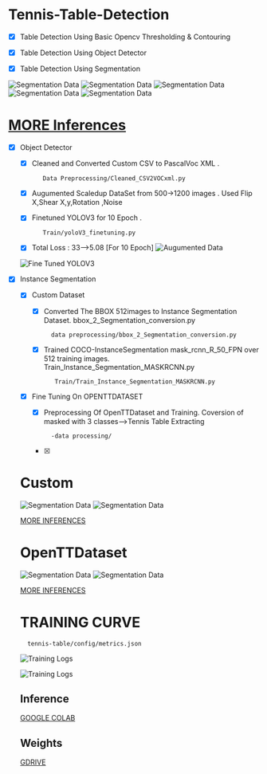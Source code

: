 # Tennis-Table-Detection

- [X] Table Detection Using Basic Opencv Thresholding & Contouring

- [X] Table Detection Using Object Detector

- [X] Table Detection Using Segmentation 


![Segmentation Data](https://github.com/ap1690/tennis-table/blob/master/src/3_seg.png)
![Segmentation Data](https://github.com/ap1690/tennis-table/blob/master/src/98_seg.jpg)
![Segmentation Data](https://github.com/ap1690/tennis-table/blob/master/src/65_seg.jpg)
![Segmentation Data](https://github.com/ap1690/tennis-table/blob/master/src/93_seg.jpg)
![Segmentation Data](https://github.com/ap1690/tennis-table/blob/master/src/53.jpg)



# [MORE Inferences](https://drive.google.com/drive/folders/127Yg-1wEeQXEXr0qwPy0NpBwrkQB2XNc?usp=sharing)











- [X] Object Detector

    - [X] Cleaned and Converted Custom CSV to PascalVoc XML . 
  
  
             Data Preprocessing/Cleaned_CSV2VOCxml.py

    - [X] Augumented Scaledup DataSet from 500->1200 images . Used Flip X,Shear X,y,Rotation ,Noise

    - [X] Finetuned YOLOV3 for 10 Epoch .
               
             Train/yoloV3_finetuning.py

    - [X] Total Loss : 33-->5.08 [For 10 Epoch]
    ![Augumented Data](https://github.com/ap1690/tennis-table/blob/master/src/aug_train.png)
    

    
    
    ![Fine Tuned YOLOV3](https://github.com/ap1690/tennis-table/blob/master/src/6-detected.jpg)
    
    
    
- [X] Instance Segmentation
    -  [X] Custom Dataset




        - [X] Converted The BBOX 512images to Instance Segmentation Dataset.  bbox_2_Segmentation_conversion.py

                data preprocessing/bbox_2_Segmentation_conversion.py 


        - [X] Trained COCO-InstanceSegmentation  mask_rcnn_R_50_FPN  over 512 training images. Train_Instance_Segmentation_MASKRCNN.py

                 Train/Train_Instance_Segmentation_MASKRCNN.py 
                 
                 
    - [X] Fine Tuning On OPENTTDATASET
        
        - [X] Preprocessing Of OpenTTDataset and Training. Coversion of masked with 3 classes-->Tennis Table Extracting
                                         
                -data processing/
        
        
        - [X]

    # Custom
    ![Segmentation Data](https://github.com/ap1690/tennis-table/blob/master/src/1_seg.png)
    ![Segmentation Data](https://github.com/ap1690/tennis-table/blob/master/src/3_seg.png)
    
     [MORE INFERENCES](https://drive.google.com/drive/folders/127Yg-1wEeQXEXr0qwPy0NpBwrkQB2XNc?usp=sharing)
     
    
    # OpenTTDataset
    ![Segmentation Data](https://github.com/ap1690/tennis-table/blob/master/src/opentt_cleaning.png)
    ![Segmentation Data](https://github.com/ap1690/tennis-table/blob/master/src/opentt_cleaning1.png)
    
     [MORE INFERENCES](https://drive.google.com/drive/folders/10DP4s95B4YTjctJFa5acgICWIOfsMtVN?usp=sharing)
    
   
    
    
    # TRAINING CURVE
    
        tennis-table/config/metrics.json
    ![Training Logs](https://github.com/ap1690/tennis-table/blob/master/src/logs.jpeg)
    
    
    ![Training Logs](https://github.com/ap1690/tennis-table/blob/master/src/tensorboard.png)
    
    
    ## Inference
    [GOOGLE COLAB](https://colab.research.google.com/drive/1rFHio8HCqRdpj-0YdcAYkPOaNWdiphBb?usp=sharing)
    
    ## Weights
    [GDRIVE](https://drive.google.com/drive/folders/1T4NpiQenrhYhE_IPrMrMQEwLsBaaE4V4?usp=sharing)
    
    
    
